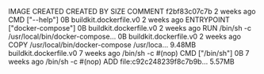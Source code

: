 IMAGE               CREATED             CREATED BY                                      SIZE                COMMENT
f2bf83c07c7b        2 weeks ago         CMD ["--help"]                                  0B                  buildkit.dockerfile.v0
<missing>           2 weeks ago         ENTRYPOINT ["docker-compose"]                   0B                  buildkit.dockerfile.v0
<missing>           2 weeks ago         RUN /bin/sh -c /usr/local/bin/docker-compose…   0B                  buildkit.dockerfile.v0
<missing>           2 weeks ago         COPY /usr/local/bin/docker-compose /usr/loca…   9.48MB              buildkit.dockerfile.v0
<missing>           7 weeks ago         /bin/sh -c #(nop)  CMD ["/bin/sh"]              0B
<missing>           7 weeks ago         /bin/sh -c #(nop) ADD file:c92c248239f8c7b9b…   5.57MB
